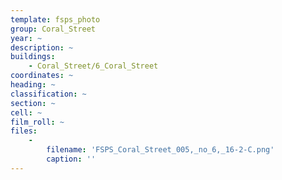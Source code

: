 ```yaml
---
template: fsps_photo
group: Coral_Street
year: ~
description: ~
buildings:
    - Coral_Street/6_Coral_Street
coordinates: ~
heading: ~
classification: ~
section: ~
cell: ~
film_roll: ~
files:
    -
        filename: 'FSPS_Coral_Street_005,_no_6,_16-2-C.png'
        caption: ''
---
```


